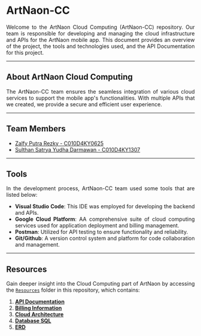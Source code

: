 # ArtNaon-CC

<div style="text-align: justify">Welcome to the ArtNaon Cloud Computing (ArtNaon-CC) repository. Our team is responsible for developing and managing the cloud infrastructure and APIs for the ArtNaon mobile app. This document provides an overview of the project, the tools and technologies used, and the API Documentation for this project.

---
## About ArtNaon Cloud Computing
The ArtNaon-CC team ensures the seamless integration of various cloud services to support the mobile app's functionalities. With multiple APIs that we created, we provide a secure and efficient user experience.

---
## Team Members
- [Zalfy Putra Rezky - C010D4KY0625 ](https://github.com/zalfyputra)
- [Sulthan Satrya Yudha Darmawan - C010D4KY1307](https://github.com/Sulsyd)

---
## Tools

In the development process, ArtNaon-CC team used some tools that are listed below:

- **Visual Studio Code**: This IDE was employed for developing the backend and APIs.
- **Google Cloud Platform**: AA comprehensive suite of cloud computing services used for application deployment and billing management.
- **Postman**: Utilized for API testing to ensure functionality and reliability.
- **Git/Github**: A version control system and platform for code collaboration and management.

---
## Resources
Gain deeper insight into the Cloud Computing part of ArtNaon by accessing the [`Resources`](https://github.com/ArtNaon/ArtNaon-CC/tree/main/resources) folder in this repository, which contains:

1. [**API Documentation**](https://github.com/ArtNaon/ArtNaon-CC/tree/main/resources/API%20Documentation)
2. [**Billing Information**](https://github.com/ArtNaon/ArtNaon-CC/tree/main/resources/Billing%20Information)
3. [**Cloud Architecture**](https://github.com/ArtNaon/ArtNaon-CC/tree/main/resources/Cloud%20Architecture)
4. [**Database SQL**](https://github.com/ArtNaon/ArtNaon-CC/tree/main/resources/Database%20SQL)
5. [**ERD**](https://github.com/ArtNaon/ArtNaon-CC/tree/main/resources/ERD)
</div>
